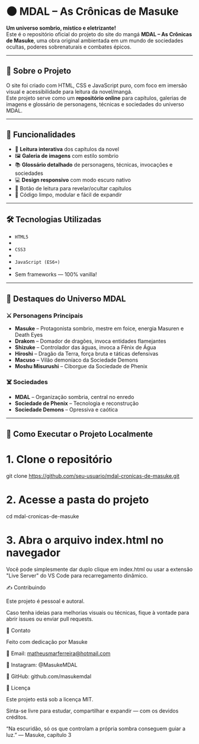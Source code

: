 # 🌑 MDAL – As Crônicas de Masuke

**Um universo sombrio, místico e eletrizante!**  
Este é o repositório oficial do projeto do site do mangá **MDAL – As Crônicas de Masuke**, 
uma obra original ambientada em um mundo de sociedades ocultas, poderes sobrenaturais e combates épicos.

---

## 📜 Sobre o Projeto

O site foi criado com HTML, CSS e JavaScript puro, com foco em imersão visual e acessibilidade para leitura da novel/mangá.  
Este projeto serve como um **repositório online** para capítulos, galerias de imagens e glossário de personagens, técnicas e sociedades do universo MDAL.

---

## 🧩 Funcionalidades

- 📖 **Leitura interativa** dos capítulos da novel
- 🖼️ **Galeria de imagens** com estilo sombrio
- 📚 **Glossário detalhado** de personagens, técnicas, invocações e sociedades
- 💻 **Design responsivo** com modo escuro nativo
- 📜 Botão de leitura para revelar/ocultar capítulos
- 🔁 Código limpo, modular e fácil de expandir

---

## 🛠️ Tecnologias Utilizadas

- `HTML5`
- 
- `CSS3`
- 
- `JavaScript (ES6+)`
- 
- Sem frameworks — 100% vanilla!

---

## 🌟 Destaques do Universo MDAL

### ⚔️ Personagens Principais
- **Masuke** – Protagonista sombrio, mestre em foice, energia Masuren e Death Eyes
- **Drakom** – Domador de dragões, invoca entidades flamejantes
- **Shizuke** – Controlador das águas, invoca a Fênix de Água
- **Hiroshi** – Dragão da Terra, força bruta e táticas defensivas
- **Macuso** – Vilão demoníaco da Sociedade Demons
- **Moshu Misurushi** – Ciborgue da Sociedade de Phenix

### ☠️ Sociedades
- **MDAL** – Organização sombria, central no enredo
- **Sociedade de Phenix** – Tecnologia e reconstrução
- **Sociedade Demons** – Opressiva e caótica

---

## 🔧 Como Executar o Projeto Localmente


# 1. Clone o repositório

git clone https://github.com/seu-usuario/mdal-cronicas-de-masuke.git

# 2. Acesse a pasta do projeto

cd mdal-cronicas-de-masuke

# 3. Abra o arquivo index.html no navegador

Você pode simplesmente dar duplo clique em index.html ou usar a extensão "Live Server" do VS Code para recarregamento dinâmico.

✍️ Contribuindo

Este projeto é pessoal e autoral.

Caso tenha ideias para melhorias visuais ou técnicas, fique à vontade para abrir issues ou enviar pull requests.

📩 Contato

Feito com dedicação por Masuke

📧 Email: matheusmarferreira@hotmail.com

🔗 Instagram: @MasukeMDAL

🔗 GitHub: github.com/masukemdal

📄 Licença

Este projeto está sob a licença MIT.

Sinta-se livre para estudar, compartilhar e expandir — com os devidos créditos.


“Na escuridão, só os que controlam a própria sombra conseguem guiar a luz.”
— Masuke, capítulo 3
